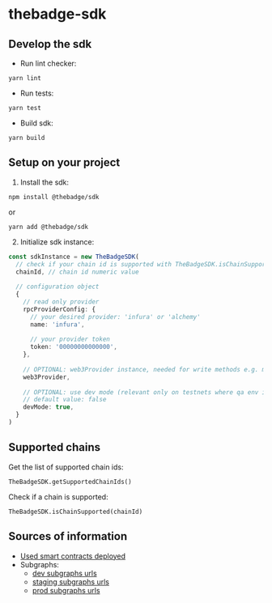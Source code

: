 # thebadge-sdk


## Develop the sdk
- Run lint checker:
```
yarn lint
```

- Run tests:
```
yarn test
```

- Build sdk:
```
yarn build
```

## Setup on your project

1) Install the sdk:
```
npm install @thebadge/sdk
```
or
```
yarn add @thebadge/sdk
```

2) Initialize sdk instance:

```ts
const sdkInstance = new TheBadgeSDK(
  // check if your chain id is supported with TheBadgeSDK.isChainSupported(chainId)
  chainId, // chain id numeric value 
    
  // configuration object
  {
    // read only provider
    rpcProviderConfig: {
      // your desired provider: 'infura' or 'alchemy'
      name: 'infura',
    
      // your provider token
      token: '00000000000000', 
    }, 
        
    // OPTIONAL: web3Provider instance, needed for write methods e.g. mint badge
    web3Provider,
        
    // OPTIONAL: use dev mode (relevant only on testnets where qa env is default), 
    // default value: false
    devMode: true,  
  }
)
```

## Supported chains

Get the list of supported chain ids:
```
TheBadgeSDK.getSupportedChainIds()
```

Check if a chain is supported:
```
TheBadgeSDK.isChainSupported(chainId)
```

## Sources of information

- [Used smart contracts deployed](./src/contracts/contracts.ts)
- Subgraphs: 
  - [dev subgraphs urls](src/subgraph/dev/endpoints.ts)
  - [staging subgraphs urls](src/subgraph/staging/endpoints.ts)
  - [prod subgraphs urls](src/subgraph/prod/endpoints.ts)
